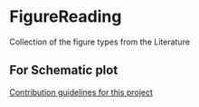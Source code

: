 # FigureReading
Collection of the figure types from the Literature

## For Schematic plot

[Contribution guidelines for this project](https://github.com/Francais0620/FigureReading/blob/main/1-Schematic%20plot.md)
